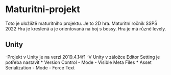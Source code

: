 # Maturitni-projekt
Toto je uložiště maturitního projektu. Je to 2D hra. Maturitní ročník SSPŠ 2022
Hra je kreslená a je orientovaná na boj s bossy. Hra je má různé levely.

## Unity ##
-Projekt v Unity je na verzi 2019.4.14f1
-V Unity v záložce Editor Setting je potřeba nastavit * Version Control - Mode - Visible Meta Files
                                                      * Asset Serialization - Mode - Force Text
